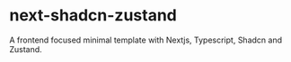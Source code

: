 # next-shadcn-zustand

A frontend focused minimal template with Nextjs, Typescript, Shadcn and Zustand.
